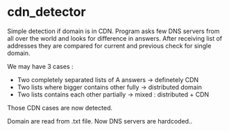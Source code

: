 # cdn_detector
Simple detection if domain is in CDN. Program asks few DNS servers from all over the world and looks for difference in answers.
After receiving list of addresses they are compared for current and previous check for single domain. 

We may have 3 cases : 
* Two completely separated lists of A answers   -> definetely CDN
* Two lists where bigger contains other fully   -> distributed domain
* Two lists contains each other partially       -> mixed : distributed + CDN

Those CDN cases are now detected.

Domain are read from .txt file.
Now DNS servers are hardcoded..
